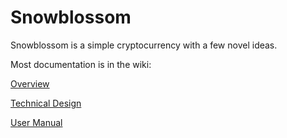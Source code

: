 # Snowblossom

Snowblossom is a simple cryptocurrency with a few novel ideas.

Most documentation is in the wiki:

[Overview](https://github.com/snowblossomcoin/snowblossom/wiki)

[Technical Design](https://github.com/snowblossomcoin/snowblossom/wiki/Technical-Design)

[User Manual](https://github.com/snowblossomcoin/snowblossom/wiki/User-Manual)
